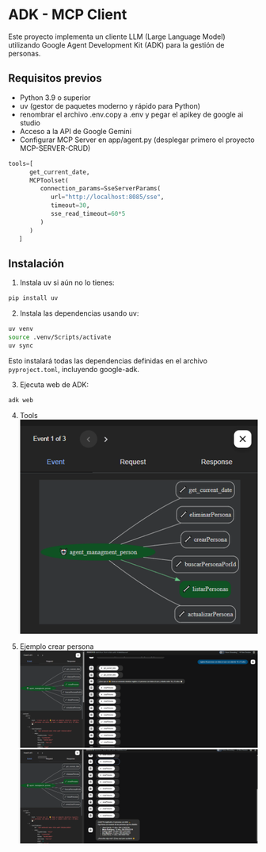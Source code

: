 # ADK - MCP Client

Este proyecto implementa un cliente LLM (Large Language Model) utilizando Google Agent Development Kit (ADK) para la gestión de personas.

## Requisitos previos

- Python 3.9 o superior
- uv (gestor de paquetes moderno y rápido para Python)
- renombrar el archivo .env.copy a .env y pegar el apikey de google ai studio
- Acceso a la API de Google Gemini
- Configurar MCP Server en app/agent.py (desplegar primero el proyecto MCP-SERVER-CRUD)
```python
tools=[
      get_current_date,
      MCPToolset(
         connection_params=SseServerParams(
            url="http://localhost:8085/sse",
            timeout=30,
            sse_read_timeout=60*5
         )
      )
   ]
```

## Instalación

1. Instala uv si aún no lo tienes:

```bash
pip install uv
```

2. Instala las dependencias usando uv:

```bash
uv venv
source .venv/Scripts/activate
uv sync

```

Esto instalará todas las dependencias definidas en el archivo `pyproject.toml`, incluyendo google-adk.

3. Ejecuta web de ADK:

```bash
adk web
```
4. Tools 
![flow](docs/img/flow.png)

5. Ejemplo crear persona
![crear01](docs/img/crear01.png)
![crear02](docs/img/crear02.png)
